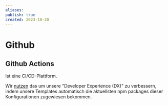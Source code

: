 ```yaml
---
aliases: 
publish: true
created: 2023-10-20
---
```

# Github

## Github Actions

Ist eine CI/CD-Plattform. 

Wir [nutzen](https://github.com/new-objects/template-vite-vanilla/blob/main/.github/workflows/update-dx.yml) das um unsere "Developer Experience (DX)" zu verbessern, indem unsere Templates automatisch die aktuellsten npm packages dieser Konfigurationen zugewiesen bekommen.